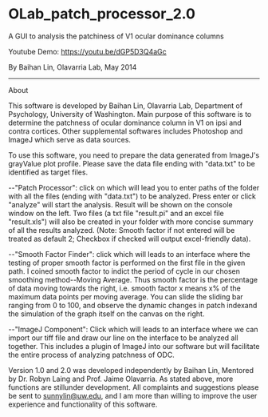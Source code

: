# OLab_patch_processor_2.0
A GUI to analysis the patchiness of V1 ocular dominance columns  

Youtube Demo: <https://youtu.be/dGP5D3Q4aGc>

By Baihan Lin, Olavarria Lab, May 2014

******************************************************************

About

This software is developed by Baihan Lin, Olavarria Lab, Department of Psychology, University of Washington. Main purpose of this software is to determine the patchness of ocular dominance column in V1 on ipsi and contra cortices. Other supplemental softwares includes Photoshop and ImageJ which serve as data sources. 

To use this software, you need to prepare the data generated from ImageJ's grayValue plot profile. Please save the data file ending with "data.txt" to be identified as target files. 

--"Patch Processor": click on which will lead you to enter paths of the folder with all the files (ending with "data.txt") to be analyzed. Press enter or click "analyze" will start the analysis. Result will be shown on the console window on the left. Two files (a txt file "result.pi" and an excel file "result.xls") will also be created in your folder with more concise summary of all the results analyzed. (Note: Smooth factor if not entered will be treated as default 2; Checkbox if checked will output excel-friendly data).

--"Smooth Factor Finder": click which will leads to an interface where the testing of proper smooth factor is performed on the first file in the given path. I coined smooth factor to indict the period of cycle in our chosen smoothing method--Moving Average. Thus smooth factor is the percentage of data moving towards the right, i.e. smooth factor  x means x% of the maximum data points per moving average. You can slide the sliding bar ranging from 0 to 100, and observe the dynamic changes in patch indexand the simulation of the graph itself on the canvas on the right.

--"ImageJ Component": Click which will leads to an interface where we can import our tiff file and draw our line on the interface to be analyzed all together. This includes a plugin of ImageJ into our software but will facilitate the entire process of analyzing patchness of ODC.

Version 1.0 and 2.0 was developed independently by Baihan Lin, Mentored by Dr. Robyn Laing and Prof. Jaime Olavarria. As stated above, more functions are stillunder development. All complaints and suggestions please be sent to sunnylin@uw.edu, and I am more than willing to improve the user experience and functionality of this software.
